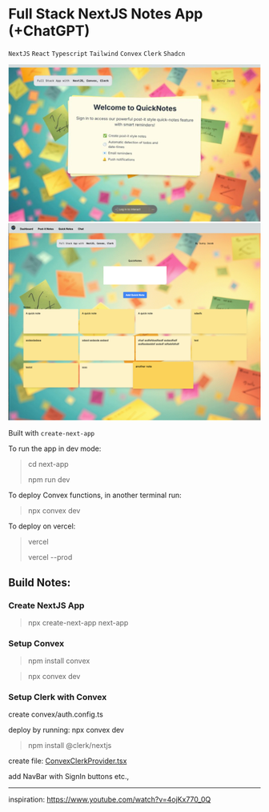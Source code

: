 # Full Stack NextJS Notes App (+ChatGPT)


`NextJS` `React` `Typescript` `Tailwind` `Convex` `Clerk` `Shadcn`



![quick-notes_thumb.png](quick-notes_thumb.png)
![Screenshot.png](Screenshot.png)


Built with `create-next-app`

To run the app in dev mode:

> cd next-app
> 
> npm run dev

To deploy Convex functions,
in another terminal run:
> npx convex dev

To deploy on vercel:

> vercel
> 
> vercel --prod

## Build Notes:

### Create NextJS App

> npx create-next-app next-app


### Setup Convex

>npm install convex

>npx convex dev

### Setup Clerk with Convex

create convex/auth.config.ts

deploy by running: npx convex dev

> npm install @clerk/nextjs

create file: [ConvexClerkProvider.tsx](next-app%2Fcomponents%2Fproviders%2FConvexClerkProvider.tsx)

add NavBar with SignIn buttons etc.,


---
inspiration:
https://www.youtube.com/watch?v=4ojKx770_0Q
